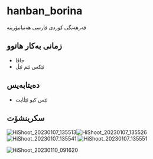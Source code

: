 # hanban_borina
فەرهەنگی کوردی فارسی هەنبانبۆرینە

## زمانی بەکار هاتوو 

- جاڤا
- ئێکس ئێم ئێڵ
## دەیتابەیس
- ئێس کیو ئێڵایت
## سکرینشۆت

![HiShoot_20230107_135513](https://github.com/w-coding/hanban_borina/assets/122129717/6dd9cc34-4efa-4f5b-be00-2364698ad7f5)![HiShoot_20230107_135526](https://github.com/w-coding/hanban_borina/assets/122129717/5a96d7aa-9cae-449e-a872-8caeddbc13f4)
![HiShoot_20230107_135541](https://github.com/w-coding/hanban_borina/assets/122129717/75029926-6f1d-42ca-92a3-25d7a42afeab)
![HiShoot_20230107_135551](https://github.com/w-coding/hanban_borina/assets/122129717/843d004c-d700-4599-b60e-9505c4e7d1ad)



![HiShoot_20230110_091620](https://github.com/w-coding/hanban_borina/assets/122129717/fb973525-4d9c-4610-af44-942b5ce8961e)
